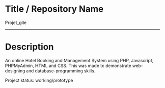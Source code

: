 # Title / Repository Name
Projet_gite
***
# Description
An online Hotel Booking and Management System using PHP,  Javascript, PHPMyAdmin, HTML and CSS. This was made to demonstrate web-designing and database-programming skills.

Project status: working/prototype

